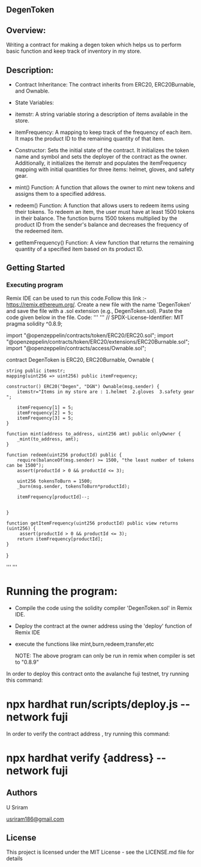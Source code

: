 ## DegenToken

## Overview:
Writing a contract for making a degen token which helps us to perform basic function and keep track of inventory in my store.

## Description:
- Contract Inheritance: The contract inherits from ERC20, ERC20Burnable, and Ownable.

- State Variables:

- itemstr: A string variable storing a description of items available in the store.
- itemFrequency: A mapping to keep track of the frequency of each item. It maps the product ID to the remaining quantity of that item.
- Constructor: Sets the initial state of the contract. It initializes the token name and symbol and sets the deployer of the contract as the owner. Additionally, it initializes the itemstr and populates the itemFrequency mapping with initial quantities for three items: helmet, gloves, and safety gear.

- mint() Function: A function that allows the owner to mint new tokens and assigns them to a specified address.

- redeem() Function: A function that allows users to redeem items using their tokens. To redeem an item, the user must have at least 1500 tokens in their balance. The function burns 1500 tokens multiplied by the product ID from the sender's balance and decreases the frequency of the redeemed item.

- getItemFrequency() Function: A view function that returns the remaining quantity of a specified item based on its product ID.

## Getting Started

### Executing program
Remix IDE can be used to run this code.Follow this link :- https://remix.ethereum.org/.
Create a new file with the name 'DegenToken' and save the file with a .sol extension (e.g., DegenToken.sol). Paste the code given below in the file.
Code: 
'''
'''
// SPDX-License-Identifier: MIT
pragma solidity ^0.8.9;

import "@openzeppelin/contracts/token/ERC20/ERC20.sol";
import "@openzeppelin/contracts/token/ERC20/extensions/ERC20Burnable.sol";
import "@openzeppelin/contracts/access/Ownable.sol";

contract DegenToken is ERC20, ERC20Burnable, Ownable {
    
    string public itemstr;
    mapping(uint256 => uint256) public itemFrequency;

    constructor() ERC20("Degen", "DGN") Ownable(msg.sender) {
        itemstr="Items in my store are : 1.helmet  2.gloves  3.safety gear ";

        itemFrequency[1] = 5; 
        itemFrequency[2] = 5; 
        itemFrequency[3] = 5; 
    }

    function mint(address to_address, uint256 amt) public onlyOwner {
        _mint(to_address, amt);
    }

    function redeem(uint256 productId) public {
        require(balanceOf(msg.sender) >= 1500, "the least number of tokens can be 1500");
        assert(productId > 0 && productId <= 3); 

        uint256 tokensToBurn = 1500;
        _burn(msg.sender, tokensToBurn*productId);

        itemFrequency[productId]--;

   
    }

    function getItemFrequency(uint256 productId) public view returns (uint256) {
         assert(productId > 0 && productId <= 3); 
        return itemFrequency[productId];
    }
}

'''
'''


# Running the program:
- Compile the code using the solidity compiler 'DegenToken.sol' in Remix IDE.
- Deploy the contract at the owner address using the 'deploy' function of Remix IDE
- execute the functions like mint,burn,redeem,transfer,etc

  NOTE: The above program can only be run in remix when compiler is set to "0.8.9" 

In order to deploy this contract onto the avalanche fuji testnet, try running this command:

# npx hardhat run/scripts/deploy.js --network fuji

In order to verify the contract address , try running this command:

# npx hardhat verify {address} --network fuji

## Authors

U Sriram

usriram186@gmail.com


## License

This project is licensed under the MIT License - see the LICENSE.md file for details
